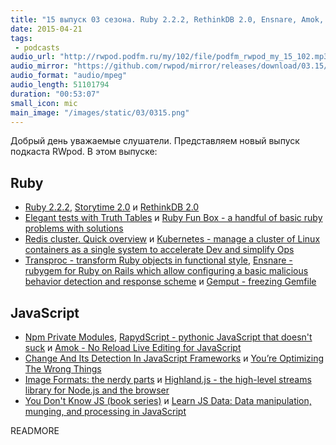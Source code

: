 ```yaml
---
title: "15 выпуск 03 сезона. Ruby 2.2.2, RethinkDB 2.0, Ensnare, Amok, Image Formats: the nerdy parts, You Don't Know JS и прочее"
date: 2015-04-21
tags:
 - podcasts
audio_url: "http://rwpod.podfm.ru/my/102/file/podfm_rwpod_my_15_102.mp3"
audio_mirror: "https://github.com/rwpod/mirror/releases/download/03.15/0315.mp3"
audio_format: "audio/mpeg"
audio_length: 51101794
duration: "00:53:07"
small_icon: mic
main_image: "/images/static/03/0315.png"
---
```


Добрый день уважаемые слушатели. Представляем новый выпуск подкаста RWpod. В этом выпуске:

## Ruby

 - [Ruby 2.2.2](https://www.ruby-lang.org/en/news/2015/04/13/ruby-2-2-2-released/), [Storytime 2.0](http://www.flyoverworks.com/posts/storytime-2-0-a-combined-rails-cms-blog-admin-engine) и [RethinkDB 2.0](http://rethinkdb.com/blog/2.0-release/)
 - [Elegant tests with Truth Tables](http://brewhouse.io/blog/2015/04/13/elegant-tests-with-truth-tables.html) и [Ruby Fun Box - a handful of basic ruby problems with solutions](http://rubyfunbox.com/)
 - [Redis cluster. Quick overview](http://ilyabylich.svbtle.com/redis-cluster-quick-overview) и [Kubernetes - manage a cluster of Linux containers as a single system to accelerate Dev and simplify Ops](http://kubernetes.io/)
 - [Transproc - transform Ruby objects in functional style](http://solnic.github.io/transproc/), [Ensnare - rubygem for Ruby on Rails which allow configuring a basic malicious behavior detection and response scheme](https://github.com/ahoernecke/ensnare) и [Gemput - freezing Gemfile](https://github.com/stompesi/gemput)

## JavaScript

 - [Npm Private Modules](https://www.npmjs.com/private-modules),  [RapydScript - pythonic JavaScript that doesn't suck](http://www.rapydscript.com/) и [Amok - No Reload Live Editing for JavaScript](http://amokjs.com/)
 - [Change And Its Detection In JavaScript Frameworks](http://teropa.info/blog/2015/03/02/change-and-its-detection-in-javascript-frameworks.html) и [You’re Optimizing The Wrong Things](http://ericleads.com/2013/04/youre-optimizing-the-wrong-things/)
 - [Image Formats: the nerdy parts](https://speakerdeck.com/lara/image-formats-the-nerdy-parts) и [Highland.js - the high-level streams library for Node.js and the browser](http://highlandjs.org/)
 - [You Don't Know JS (book series)](https://github.com/getify/You-Dont-Know-JS) и [Learn JS Data: Data manipulation, munging, and processing in JavaScript](http://learnjsdata.com/)

READMORE

